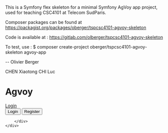This is a Symfony flex skeleton for a minimal Symfony AgVoy app
project, used for teaching CSC4101 at Telecom SudParis.

Composer packages can be found at
https://packagist.org/packages/oberger/tspcsc4101-agvoy-skeleton

Code is available at :
https://gitlab.com/olberger/tspcsc4101-agvoy-skeleton

To test, use :
 $ composer create-project oberger/tspcsc4101-agvoy-skeleton agvoy-app

-- Olivier Berger

CHEN Xiaotong
CHI Luc

<div class="jumbotron jumbotron-fluid">
   		<div class="container">
   			<h1>Agvoy</h1>
   			<a href="{{ path('fos_user_security_login') }}" class="btn btn-primary btn-lg active" role="button" aria-pressed="true">Login</a>
   			
   			
<div class="btn-group-vertical">
    <button type="button" class="btn btn-default">Login</button>
    <button type="button" class="btn btn-default">Register</button>
</div>
   			
   		</div>
    </div>